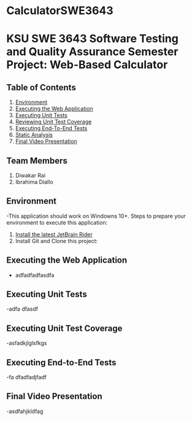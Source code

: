 # CalculatorSWE3643

# KSU SWE 3643 Software Testing and Quality Assurance Semester Project: Web-Based Calculator

## Table of Contents
1. [Environment](#environment)
2. [Executing the Web Application](#executing-the-web-application)
3. [Executing Unit Tests](#executing-unit-tests)
4. [Reviewing Unit Test Coverage](#reviewing-unit-test-coverage)
5. [Executing End-To-End Tests](#Executing-End-To-End-Tests)
6. [Static Analysis](#static-analysis)
7. [Final Video Presentation](#Final-Video-Presentation)
   
## Team Members
1. Diwakar Rai
2. Ibrahima Diallo

## Environment
-This application should work on Windowns 10+. 
Steps to prepare your environment to execute this application: 
1. [Install the latest JetBrain Rider](#https://www.jetbrains.com/rider/download/#section=windows)
2. Install Git and Clone this project: 

## Executing the Web Application 
- adfadfadfasdfa

## Executing Unit Tests
-adfa dfasdf

## Executing Unit Test Coverage
-asfadkjlglsfkgs 

## Executing End-to-End Tests
-fa dfadfadjfadf
## Final Video Presentation
-asdfahjkldfag
